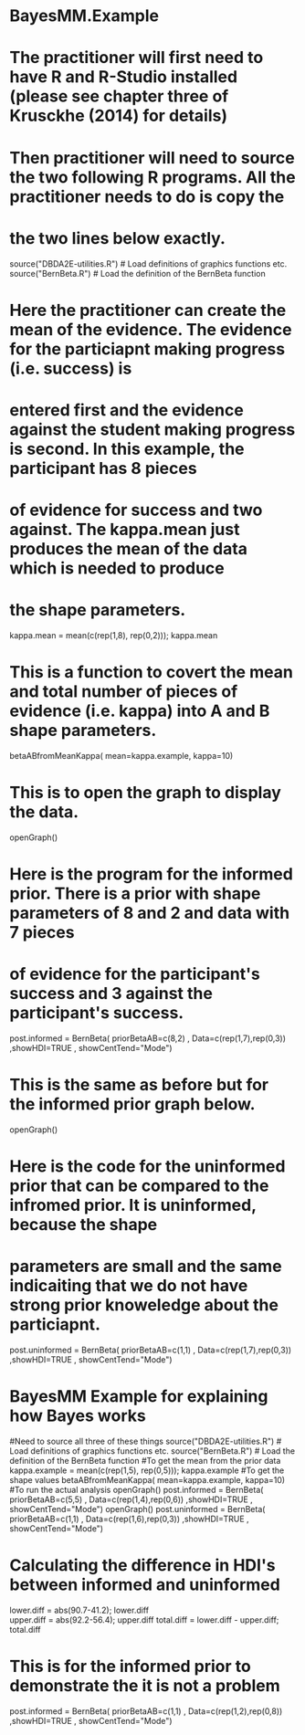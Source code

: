 # BayesMM.Example
# The practitioner will first need to have R and R-Studio installed (please see chapter three of Krusckhe (2014) for details)
# Then practitioner will need to source the two following R programs.  All the practitioner needs to do is copy the 
# the two lines below exactly.
source("DBDA2E-utilities.R") # Load definitions of graphics functions etc.
source("BernBeta.R") # Load the definition of the BernBeta function
# Here the practitioner can create the mean of the evidence.  The evidence for the particiapnt making progress (i.e. success) is
# entered first and the evidence against the student making progress is second.  In this example, the participant has 8 pieces
# of evidence for success and two against.  The kappa.mean just produces the mean of the data which is needed to produce
# the shape parameters.  
kappa.mean = mean(c(rep(1,8), rep(0,2))); kappa.mean
# This is a function to covert the mean and total number of pieces of evidence (i.e. kappa) into A and B shape parameters.
betaABfromMeanKappa( mean=kappa.example, kappa=10)
# This is to open the graph to display the data.
openGraph()
# Here is the program for the informed prior.  There is a prior with shape parameters of 8 and 2 and data with 7 pieces
# of evidence for the participant's success and 3 against the participant's success.
post.informed = BernBeta( priorBetaAB=c(8,2) , Data=c(rep(1,7),rep(0,3)) ,showHDI=TRUE , showCentTend="Mode")
# This is the same as before but for the informed prior graph below.
openGraph()
# Here is the code for the uninformed prior that can be compared to the infromed prior.  It is uninformed, because the shape
# parameters are small and the same indicaiting that we do not have strong prior knoweledge about the particiapnt.
post.uninformed = BernBeta( priorBetaAB=c(1,1) , Data=c(rep(1,7),rep(0,3)) ,showHDI=TRUE , showCentTend="Mode")
# BayesMM Example for explaining how Bayes works
#Need to source all three of these things
source("DBDA2E-utilities.R") # Load definitions of graphics functions etc.
source("BernBeta.R") # Load the definition of the BernBeta function
#To get the mean from the prior data
kappa.example = mean(c(rep(1,5), rep(0,5))); kappa.example
#To get the shape values
betaABfromMeanKappa( mean=kappa.example, kappa=10)
#To run the actual analysis
openGraph()
post.informed = BernBeta( priorBetaAB=c(5,5) , Data=c(rep(1,4),rep(0,6)) ,showHDI=TRUE , showCentTend="Mode")
openGraph()
post.uninformed = BernBeta( priorBetaAB=c(1,1) , Data=c(rep(1,6),rep(0,3)) ,showHDI=TRUE , showCentTend="Mode")
# Calculating the difference in HDI's between informed and uninformed
lower.diff = abs(90.7-41.2); lower.diff  
upper.diff = abs(92.2-56.4); upper.diff
total.diff = lower.diff - upper.diff; total.diff
# This is for the informed prior to demonstrate the it is not a problem 
post.informed = BernBeta( priorBetaAB=c(1,1) , Data=c(rep(1,2),rep(0,8)) ,showHDI=TRUE , showCentTend="Mode")


